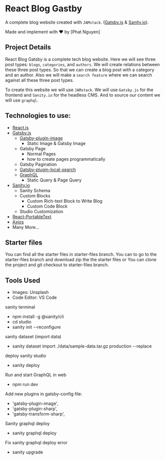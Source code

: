 # React Blog Gastby

A complete blog website created with `JAMstack`. ([Gatsby.js](https://www.gatsbyjs.org/) & [Sanity.io](https://sanity.io)).

Made and implement with ❤️ by [Phat Nguyen]

## Project Details

React Blog Gatsby is a complete tech blog website. Here we will see three post types: `blogs`, `categories`, and `authors`. We will create relations between these three post types. So that we can create a blog post with a category and an author. Also we will make a `search feature` where we can search against all these three post types.

To create this website we will use `JAMstack`. We will use `Gatsby.js` for the frontend and `Sanity.io` for the headless CMS. And to source our content we will use `graphql`.

## Technologies to use:

- [React.js](https://reactjs.org/)
- [Gatsby.js](https://www.gatsbyjs.org/)
  - [Gatsby-plugin-image](https://www.gatsbyjs.org/packages/gatsby-plugin-image/)
    - Static Image & Gatsby Image
  - Gatsby Page
    - Normal Pages
    - how to create pages programmatically
  - Gatsby Pagination
  - [Gatsby-plugin-local-search](https://www.gatsbyjs.org/packages/gatsby-plugin-local-search/)
  - [GraphQL](https://graphql.org/)
    - Static Query & Page Query
- [Sanity.io](https://sanity.io/)
  - Sanity Schema
  - Custom Blocks
    - Custom Rich-text Block to Write Blog
    - Custom Code Block
  - Studio Customization
- [React-PortableText](https://github.com/portabletext/react-portabletext)
- [Axios](https://www.npmjs.com/package/axios)
- Many More...

## Starter files

You can find all the starter files in starter-files branch. You can to go to the starter-files branch and download zip the the starter files or You can clone the project and git checkout to starter-files branch.

## Tools Used

- Images: Unsplash
- Code Editor: VS Code

sanity terminal

- npm install -g @sanity/cli
- cd studio
- sanity init --reconfigure

sanity dataset (import data)

- sanity dataset import ./data/sample-data.tar.gz production --replace

deploy sanity studio

- sanity deploy

Run and start GraphQL in web

- npm run dev

Add new plugins in gatsby-config file:

- 'gatsby-plugin-image',
- 'gatsby-plugin-sharp',
- 'gatsby-transform-sharp',

Sanity graphql deploy

- sanity graphql deploy

Fix sanity graphql deploy error

- sanity upgrade
